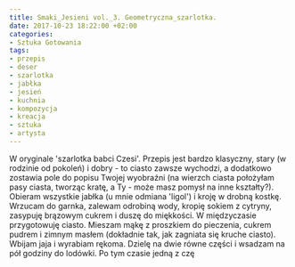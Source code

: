```yaml
---
title: Smaki_Jesieni vol._3. Geometryczna_szarlotka.
date: 2017-10-23 18:22:00 +02:00
categories:
- Sztuka Gotowania
tags:
- przepis
- deser
- szarlotka
- jabłka
- jesień
- kuchnia
- kompozycja
- kreacja
- sztuka
- artysta
---
```


<olela-narrative>
W oryginale 'szarlotka babci Czesi'. Przepis jest bardzo klasyczny, stary (w rodzinie od pokoleń) i dobry - to ciasto zawsze wychodzi, a dodatkowo zostawia pole do popisu Twojej wyobraźni (na wierzch ciasta położyłam pasy ciasta, tworząc kratę, a Ty - może masz pomysł na inne kształty?).
</olela-narrative>

<div>
  <Recipe
    title='Geometryczna szarlotka'
    time='120 minut'
    level='łatwy'
    mealFor='15 osób'
    photo='https://assets2.ello.co/uploads/asset/attachment/6401877/ello-optimized-acbac144.jpg'
    altText='Zdjęcie przedstawia czerwony talerz na jasnym tle z perspektywy lotu ptaka. Na talerzu znajduje się ciasto z jabłkami.'
  >
    <Ingredient title='jabłka' quantity='10 średnich' />
    <Ingredient title='mąka pszenna' quantity='3 i 1/2 szklanki' />
    <Ingredient title='cukier puder' quantity='1/2 szklanki' />
    <Ingredient title='cukier brązowy' quantity='3 łyżki' />
    <Ingredient title='masło' quantity='1 kostka' />
    <Ingredient title='jaja' quantity='4' />
    <Ingredient title='proszek do pieczenia' quantity='2 czubate łyżeczki' />
    <Method>
Obieram wszystkie jabłka (u mnie odmiana 'ligol') i kroję w drobną kostkę. Wrzucam do garnka, zalewam odrobiną wody, kropię sokiem z cytryny, zasypuję brązowym cukrem i duszę do miękkości. W międzyczasie przygotowuję ciasto. Mieszam mąkę z proszkiem do pieczenia, cukrem pudrem i zimnym masłem (dokładnie tak, jak zagniata się kruche ciasto). Wbijam jaja i wyrabiam rękoma. Dzielę na dwie równe części i wsadzam na pół godziny do lodówki. Po tym czasie jedną z czę